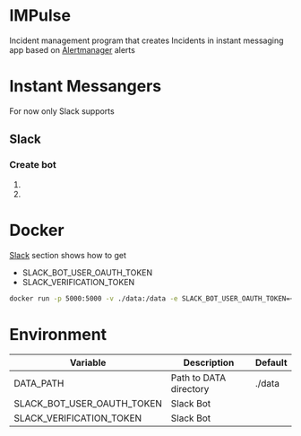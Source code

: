 # IMPulse

Incident management program that creates Incidents in instant messaging app based on [Alertmanager](https://prometheus.io/docs/alerting/latest/alertmanager/) alerts

# Instant Messangers
For now only Slack supports

## Slack

### Create bot
1.
2.


# Docker

[Slack](##Slack) section shows how to get
- SLACK_BOT_USER_OAUTH_TOKEN
- SLACK_VERIFICATION_TOKEN

```bash
docker run -p 5000:5000 -v ./data:/data -e SLACK_BOT_USER_OAUTH_TOKEN=<slack_bot_user_oauth_token> -e SLACK_VERIFICATION_TOKEN=<slack_verification_token> ghcr.io/ditsi/impulse:develop
```

# Environment

| Variable | Description | Default |
|-|-|-|
| DATA_PATH | Path to DATA directory | ./data |
| SLACK_BOT_USER_OAUTH_TOKEN | Slack Bot | |
| SLACK_VERIFICATION_TOKEN | Slack Bot | |
